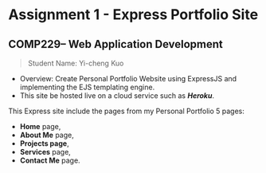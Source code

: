 
# Assignment 1 - Express Portfolio Site
## COMP229– Web Application Development

> Student Name: Yi-cheng Kuo

 - Overview: Create Personal Portfolio Website using ExpressJS and implementing the EJS templating engine. 
 - This site be hosted live on a cloud service such as ***Heroku***. 

This Express site include the pages from my Personal Portfolio 5 pages:

- **Home** page,
- **About Me** page, 
- **Projects page**, 
- **Services** page,
- **Contact Me** page.